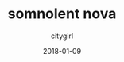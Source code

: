 ---
title: "somnolent nova"
subtitle: "citygirl"
customForwardUrl: "https://www.youtube.com/watch?v=GymnuOv3ZWY"
displayImg: "https://img.youtube.com/vi/GymnuOv3ZWY/0.jpg"
date: "2018-01-09"
newTab: true 
---